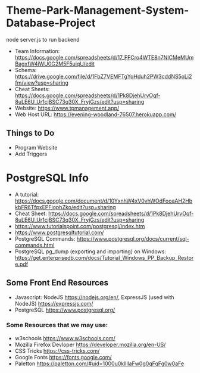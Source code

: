 # Theme-Park-Management-System-Database-Project

node server.js to run backend

- Team Information: https://docs.google.com/spreadsheets/d/17_FFCro4WTE8n7NICMeMUmBagxfW4iWU0G2M5F5uiqU/edit
- Schema: https://drive.google.com/file/d/1FbZ7VEMFTgYqHduh2PW3cddNS5oLi2fm/view?usp=sharing
- Cheat Sheets: https://docs.google.com/spreadsheets/d/1Pk8DjehUrvOqf-8uLE6U_Ur1cjBSC73q30X_FryjGzs/edit?usp=sharing
- Website: https://www.tpmanagement.app/
- Web Host URL: https://evening-woodland-76507.herokuapp.com/

## Things to Do
- Program Website
- Add Triggers

# PostgreSQL Info
- A tutorial: https://docs.google.com/document/d/10YxnhW4xV0vhWOdFooaAH2HbkbFR6TfpxEPFiophZko/edit?usp=sharing
- Cheat Sheet: https://docs.google.com/spreadsheets/d/1Pk8DjehUrvOqf-8uLE6U_Ur1cjBSC73q30X_FryjGzs/edit?usp=sharing
- https://www.tutorialspoint.com/postgresql/index.htm
- https://www.postgresqltutorial.com/
- PostgreSQL Commands: https://www.postgresql.org/docs/current/sql-commands.html
- PostgreSQL pg_dump (exporting and importing) on Windows: https://get.enterprisedb.com/docs/Tutorial_Windows_PP_Backup_Restore.pdf

## Some Front End Resources
- Javascript: NodeJS https://nodejs.org/en/, ExpressJS (used with NodeJS) https://expressjs.com/
- PostgreSQL https://www.postgresql.org/

### Some Resources that we may use:
- w3schools https://www.w3schools.com/
- Mozilla Firefox Devloper https://developer.mozilla.org/en-US/
- CSS Tricks https://css-tricks.com/
- Google Fonts https://fonts.google.com/
- Paletton https://paletton.com/#uid=1000u0kllllaFw0g0qFqFg0w0aFe